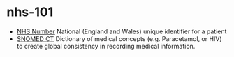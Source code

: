 # nhs-101

- [NHS Number] National (England and Wales) unique identifier for a patient
- [SNOMED CT] Dictionary of medical concepts (e.g. Paracetamol, or HIV) to create global consistency in recording medical information.

[NHS Number]: https://digital.nhs.uk/data-and-information/information-standards/information-standards-and-data-collections-including-extractions/publications-and-notifications/standards-and-collections/isb-0149-nhs-number
[SNOMED CT]: https://digital.nhs.uk/services/terminology-and-classifications/snomed-ct
